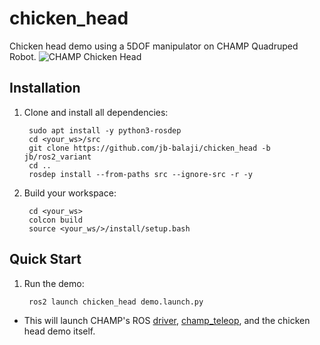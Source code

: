 # chicken_head
Chicken head demo using a 5DOF manipulator on CHAMP Quadruped Robot. 
![CHAMP Chicken Head](https://raw.githubusercontent.com/chvmp/chicken_head/master/docs/images/chickenhead.gif)

## Installation

1. Clone and install all dependencies:

        sudo apt install -y python3-rosdep
        cd <your_ws>/src
        git clone https://github.com/jb-balaji/chicken_head -b jb/ros2_variant
        cd ..
        rosdep install --from-paths src --ignore-src -r -y

2. Build your workspace:

        cd <your_ws>
        colcon build
        source <your_ws/>/install/setup.bash

## Quick Start

1. Run the demo:

        ros2 launch chicken_head demo.launch.py 

* This will launch CHAMP's ROS [driver](https://github.com/chvmp/champ), [champ_teleop](https://github.com/chvmp/champ_teleop), and the chicken head demo itself.
